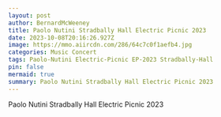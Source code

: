 ```yaml
---
layout: post
author: BernardMcWeeney
title: Paolo Nutini Stradbally Hall Electric Picnic 2023
date: 2023-10-08T20:16:26.927Z
image: https://mmo.aiircdn.com/286/64c7c0f1aefb4.jpg
categories: Music Concert
tags: Paolo-Nutini Electric-Picnic EP-2023 Stradbally-Hall
pin: false
mermaid: true
summary: Paolo Nutini Stradbally Hall Electric Picnic 2023
---
```

Paolo Nutini Stradbally Hall Electric Picnic 2023